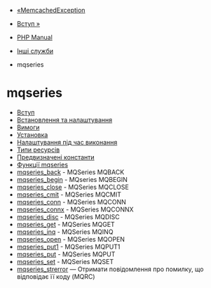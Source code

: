 - [«MemcachedException](class.memcachedexception.md)
- [Вступ »](intro.mqseries.md)

- [PHP Manual](index.md)
- [Інші служби](refs.remote.other.md)
- mqseries

# mqseries

- [Вступ](intro.mqseries.md)
- [Встановлення та налаштування](mqseries.setup.md)
- [Вимоги](mqseries.requirements.md)
- [Установка](mqseries.configure.md)
- [Налаштування під час виконання](mqseries.ini.md)
- [Типи ресурсів](mqseries.resources.md)
- [Предвизначені константи](mqseries.constants.md)
- [Функції mqseries](ref.mqseries.md)
- [mqseries_back](function.mqseries-back.md) - MQSeries MQBACK
- [mqseries_begin](function.mqseries-begin.md) - MQseries
MQBEGIN
- [mqseries_close](function.mqseries-close.md) - MQSeries
MQCLOSE
- [mqseries_cmit](function.mqseries-cmit.md) - MQSeries MQCMIT
- [mqseries_conn](function.mqseries-conn.md) - MQSeries MQCONN
- [mqseries_connx](function.mqseries-connx.md) - MQSeries
MQCONNX
- [mqseries_disc](function.mqseries-disc.md) - MQSeries MQDISC
- [mqseries_get](function.mqseries-get.md) - MQSeries MQGET
- [mqseries_inq](function.mqseries-inq.md) - MQSeries MQINQ
- [mqseries_open](function.mqseries-open.md) - MQSeries MQOPEN
- [mqseries_put1](function.mqseries-put1.md) - MQSeries MQPUT1
- [mqseries_put](function.mqseries-put.md) - MQSeries MQPUT
- [mqseries_set](function.mqseries-set.md) - MQSeries MQSET
- [mqseries_strerror](function.mqseries-strerror.md) — Отримати
повідомлення про помилку, що відповідає її коду (MQRC)
